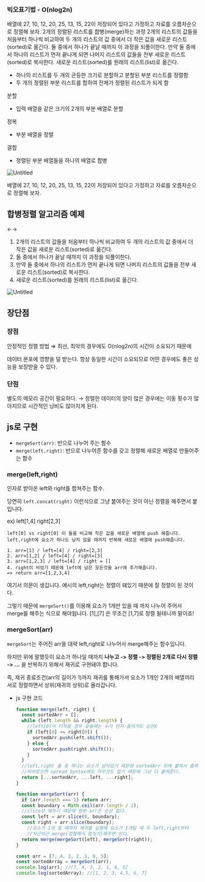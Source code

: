 ### 빅오표기법 - O(nlog2n)

배열에 27, 10, 12, 20, 25, 13, 15, 22이 저장되어 있다고 가정하고 자료를 오름차순으로 정렬해 보자.
2개의 정렬된 리스트를 합병(merge)하는 과정
2개의 리스트의 값들을 처음부터 하나씩 비교하여 두 개의 리스트의 값 중에서 더 작은 값을 새로운 리스트(sorted)로 옮긴다.
둘 중에서 하나가 끝날 때까지 이 과정을 되풀이한다.
만약 둘 중에서 하나의 리스트가 먼저 끝나게 되면 나머지 리스트의 값들을 전부 새로운 리스트(sorted)로 복사한다.
새로운 리스트(sorted)를 원래의 리스트(list)로 옮긴다.

- 하나의 리스트를 두 개의 균등한 크기로 분할하고 분할된 부분 리스트를 정렬함
- 두 개의 정렬된 부분 리스트를 합하여 전체가 정렬된 리스트가 되게 함

분할

- 입력 배열을 같은 크기의 2개의 부분 배열로 분할

정복

- 부분 배열을 정렬

결합

- 정렬된 부분 배열들을 하나의 배열로 합병

![Untitled](https://prod-files-secure.s3.us-west-2.amazonaws.com/858ac9c3-9dda-4548-9019-2e429c4b0ad0/829402ab-8b65-4971-b110-a6e2f12d527c/Untitled.png)

배열에 27, 10, 12, 20, 25, 13, 15, 22이 저장되어 있다고 가정하고 자료를 오름차순으로 정렬해 보자.

## 합병정렬 알고리즘 예제

←→
1. 2개의 리스트의 값들을 처음부터 하나씩 비교하여 두 개의 리스트의 값 중에서 더 작은 값을 새로운 리스트(sorted)로 옮긴다.
2. 둘 중에서 하나가 끝날 때까지 이 과정을 되풀이한다.
3. 만약 둘 중에서 하나의 리스트가 먼저 끝나게 되면 나머지 리스트의 값들을 전부 새로운 리스트(sorted)로 복사한다.
4. 새로운 리스트(sorted)를 원래의 리스트(list)로 옮긴다.

![Untitled](https://prod-files-secure.s3.us-west-2.amazonaws.com/858ac9c3-9dda-4548-9019-2e429c4b0ad0/bedfa105-9882-4ded-8f09-f2f04b4b987c/Untitled.png)

## 장단점

### 장점

안정적인 정렬 방법 ⇒ 최선, 최악의 경우에도 O(nlog2n)의 시간이 소요되기 때문에

데이터 분포에 영향을 덜 받는다. 항상 동일한 시간이 소요되므로 어떤 경우에도 좋은 성능을 보장받을 수 있다.

### 단점

별도의 메모리 공간이 필요하다. → 정렬한 데이터의 양이 많은 경우에는 이동 횟수가 많아지므로 시간적인 낭비도 많아지게 된다.

## js로 구현

- `mergeSort(arr)`: 반으로 나누어 주는 함수
- `merge(left,right)`: 반으로 나누어준 함수를 갖고 정렬해 새로운 배열로 만들어주는 함수

### merge(left,right)

인자로 받아온 left와 right를 합쳐주는 함수.

당연히 `left.concat(right)` 이런식으로 그냥 붙여주는 것이 아닌 정렬을 해주면서 붙입니다.

ex) left[1,4] right[2,3]

```
left[0] vs right[0] 이 둘을 비교해 작은 값을 새로운 배열에 push 해줍니다.
left,right에 요소가 하나도 남지 않을 때까지 반복해 새로운 배열에 push해줍니다.

1. arr=[1] / left=[4] / right=[2,3]
2. arr=[1,2] / left=[4] / right=[3]
3. arr=[1,2,3] / left=[4] / right = []
4. right이 비었기 때문에 left에 남은 모든것을 arr에 추가해줍니다.
=> return arr=[1,2,3,4]
```

여기서 의문이 생깁니다. 예시의 left,right는 정렬이 돼있기 때문에 잘 정렬이 된 것이다.

그렇기 때문에 `mergeSort()`를 이용해 요소가 1개만 있을 때 까지 나누어 주어서 merge를 해주는 식으로 해야됩니다. [1],[7] 은 무조건 [1,7]로 정렬 될테니까 말이죠!

### mergeSort(arr)

`mergeSort`는 주어진 arr을 대략 left,right로 나누어서 merge해주는 함수입니다.

하지만 위에 말했듯이 요소가 하나일 때까지 **나누고 -> 정렬 -> 정렬된 2개로 다시 정렬 -> ...** 을 반복하기 위해서 재귀로 구현돼야 합니다.

즉, 재귀 종료조건(arr의 길이가 1)까지 재귀를 통해가서 요소가 1개인 2개의 배열끼리 서로 정렬하면서 상위(재귀의 상위)로 올라갑니다.

- js 구현 코드
    
    ```jsx
    function merge(left, right) {
      const sortedArr = [];
      while (left.length && right.length) {
        //left[0]이 더작을 경우 같을때는 누가 먼저 들어가도 상관X
        if (left[0] <= right[0]) {
          sortedArr.push(left.shift());
        } else {
          sortedArr.push(right.shift());
        }
      }
      //left,right 둘 중 하나는 요소가 남아있기 때문에 sortedArr 뒤에 붙여서 출력
      //비어있으면 spread Syntax에도 아무것도 없기 때문에 그냥 다 붙여준다.
      return [...sortedArr, ...left, ...right];
    }
    
    function mergeSort(arr) {
      if (arr.length === 1) return arr;
      const boundary = Math.ceil(arr.length / 2);
      //slice로 해주기 때문에 원본 arr은 손상 없다.
      const left = arr.slice(0, boundary);
      const right = arr.slice(boundary);
        //요소가 1개 일 때까지 재귀를 실행해 요소가 1개일 때 두 left,right부터
      	//차근차근 merge(정렬해서 합치기)해주면 된다.
      return merge(mergeSort(left), mergeSort(right));
    }
    
    const arr = [7, 4, 3, 2, 1, 6, 5];
    const sortedArray = mergeSort(arr);
    console.log(arr); //[7, 4, 3, 2, 1, 6, 5]
    console.log(sortedArray); //[1, 2, 3, 4,5, 6, 7]
    ```
